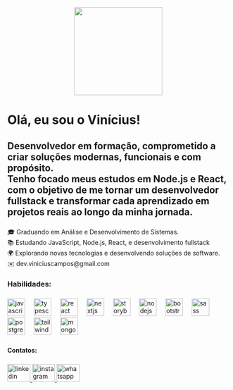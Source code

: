 <div align="center">
  <img height="200" src="https://media.licdn.com/dms/image/v2/D4D16AQFG5I74AIUYig/profile-displaybackgroundimage-shrink_350_1400/profile-displaybackgroundimage-shrink_350_1400/0/1725390312900?e=1758153600&v=beta&t=GJRxnE9OkdUaf9I0NPrFdv-HHTS5PquS3EzYtWvXKJo"  />
</div>

###

<h1 align="left">Olá, eu sou o Vinícius!</h1>

###

<h2 align="left">Desenvolvedor em formação, comprometido a criar soluções modernas, funcionais e com propósito.<br>Tenho focado meus estudos em Node.js e React, com o objetivo de me tornar um desenvolvedor fullstack e transformar cada aprendizado em projetos reais ao longo da minha jornada.</h2>

###

<p align="left">🎓 Graduando em Análise e Desenvolvimento de Sistemas.<br>📚 Estudando JavaScript, Node.js, React, e desenvolvimento fullstack<br>🌍 Explorando novas tecnologias e desenvolvendo soluções de software.<br>✉️ dev.viniciuscampos@gmail.com</p>

###

<h3 align="left">Habilidades:</h3>

###

<div align="left">
  <img src="https://cdn.jsdelivr.net/gh/devicons/devicon/icons/javascript/javascript-original.svg" height="40" alt="javascript logo"  />
  <img width="12" />
  <img src="https://cdn.jsdelivr.net/gh/devicons/devicon/icons/typescript/typescript-original.svg" height="40" alt="typescript logo"  />
  <img width="12" />
  <img src="https://cdn.jsdelivr.net/gh/devicons/devicon/icons/react/react-original.svg" height="40" alt="react logo"  />
  <img width="12" />
  <img src="https://cdn.jsdelivr.net/gh/devicons/devicon/icons/nextjs/nextjs-original.svg" height="40" alt="nextjs logo"  />
  <img width="12" />
  <img src="https://cdn.jsdelivr.net/gh/devicons/devicon/icons/storybook/storybook-original.svg" height="40" alt="storybook logo"  />
  <img width="12" />
  <img src="https://cdn.jsdelivr.net/gh/devicons/devicon/icons/nodejs/nodejs-original.svg" height="40" alt="nodejs logo"  />
  <img width="12" />
  <img src="https://cdn.jsdelivr.net/gh/devicons/devicon/icons/bootstrap/bootstrap-original.svg" height="40" alt="bootstrap logo"  />
  <img width="12" />
  <img src="https://cdn.jsdelivr.net/gh/devicons/devicon/icons/sass/sass-original.svg" height="40" alt="sass logo"  />
  <img width="12" />
  <img src="https://cdn.jsdelivr.net/gh/devicons/devicon/icons/postgresql/postgresql-original.svg" height="40" alt="postgresql logo"  />
  <img width="12" />
  <img src="https://cdn.jsdelivr.net/gh/devicons/devicon/icons/tailwindcss/tailwindcss-original-wordmark.svg" height="40" alt="tailwindcss logo"  />
  <img width="12" />
  <img src="https://cdn.jsdelivr.net/gh/devicons/devicon/icons/mongodb/mongodb-original.svg" height="40" alt="mongodb logo"  />
</div>

###

<h4 align="left">Contatos:</h4>

###

<div align="left">
  <a href="https://www.linkedin.com/in/viniciussouzacampos/" target="_blank">
    <img src="https://raw.githubusercontent.com/maurodesouza/profile-readme-generator/master/src/assets/icons/social/linkedin/default.svg" width="52" height="40" alt="linkedin logo"  />
  </a>
  <a href="https://www.instagram.com/vsc2k/" target="_blank">
    <img src="https://raw.githubusercontent.com/maurodesouza/profile-readme-generator/master/src/assets/icons/social/instagram/default.svg" width="52" height="40" alt="instagram logo"  />
  </a>
  <a href="https://api.whatsapp.com/send?phone=5561994170592&text=Olá%2C%20Tudo%20bem%20Vinícius%3F" target="_blank">
    <img src="https://raw.githubusercontent.com/maurodesouza/profile-readme-generator/master/src/assets/icons/social/whatsapp/default.svg" width="52" height="40" alt="whatsapp logo"  />
  </a>
</div>

###
